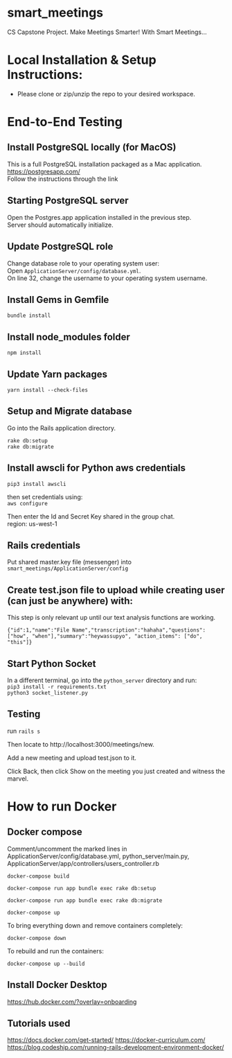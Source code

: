 # smart_meetings
CS Capstone Project. Make Meetings Smarter! With Smart Meetings...

# Local Installation & Setup Instructions:
- Please clone or zip/unzip the repo to your desired workspace.

# End-to-End Testing

## Install PostgreSQL locally (for MacOS)

This is a full PostgreSQL installation packaged as a Mac application.  
https://postgresapp.com/  
Follow the instructions through the link

## Starting PostgreSQL server

Open the Postgres.app application installed in the previous step.  
Server should automatically initialize.

## Update PostgreSQL role

Change database role to your operating system user:  
Open `ApplicationServer/config/database.yml`.  
On line 32, change the username to your operating system username.

## Install Gems in Gemfile

`bundle install`

## Install node_modules folder

`npm install`

## Update Yarn packages

`yarn install --check-files`

## Setup and Migrate database

Go into the Rails application directory.  
```
rake db:setup
rake db:migrate
```

## Install awscli for Python aws credentials

`pip3 install awscli`

then set credentials using:  
`aws configure`

Then enter the Id and Secret Key shared in the group chat.  
region: us-west-1

## Rails credentials

Put shared master.key file (messenger) into  
`smart_meetings/ApplicationServer/config`

## Create test.json file to upload while creating user (can just be anywhere) with:

This step is only relevant up until our text analysis functions are working.

`{"id":1,"name":"File Name","transcription":"hahaha","questions": ["how", "when"],"summary":"heywassupyo", "action_items": ["do", "this"]}`

## Start Python Socket

In a different terminal, go into the `python_server` directory and run:  
`pip3 install -r requirements.txt`  
`python3 socket_listener.py`

## Testing

run `rails s`

Then locate to http://localhost:3000/meetings/new.

Add a new meeting and upload test.json to it.

Click Back, then click Show on the meeting you just created and witness the marvel.

# How to run Docker

## Docker compose

<!-- `docker-compose run app yarn` -->

Comment/uncomment the marked lines in ApplicationServer/config/database.yml, python_server/main.py, ApplicationServer/app/controllers/users_controller.rb

`docker-compose build`

`docker-compose run app bundle exec rake db:setup`

`docker-compose run app bundle exec rake db:migrate`

`docker-compose up`

To bring everything down and remove containers completely:

`docker-compose down`

To rebuild and run the containers:

`docker-compose up --build`

## Install Docker Desktop

<https://hub.docker.com/?overlay=onboarding>

## Tutorials used

<https://docs.docker.com/get-started/>
<https://docker-curriculum.com/>
<https://blog.codeship.com/running-rails-development-environment-docker/>
